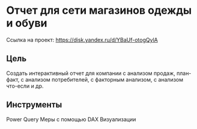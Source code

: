 # Отчет для сети магазинов одежды и обуви 
Ссылка на проект: https://disk.yandex.ru/d/YBaUf-otogQylA

## Цель
Создать интерактивный отчет для компании с анализом продаж, план-факт, с анализом потребителей, с факторным анализом, с анализом что-если и др. 
## Инструменты
Power Query
Меры с помощью DAX
Визуализации
